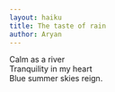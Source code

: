 ```yaml
---
layout: haiku
title: The taste of rain
author: Aryan 
---
```


Calm as a river<br>
Tranquility in my heart<br>
Blue summer skies reign.<br>

